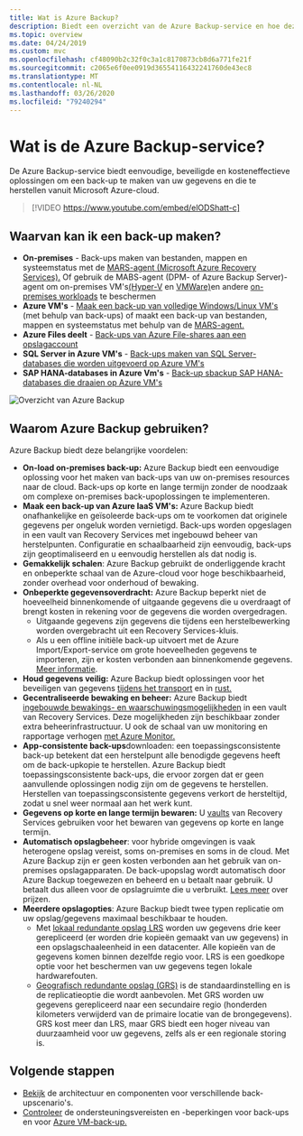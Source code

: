 ```yaml
---
title: Wat is Azure Backup?
description: Biedt een overzicht van de Azure Backup-service en hoe deze bijdraagt aan uw BCDR-strategie (Business Continuity and Disaster Recovery).
ms.topic: overview
ms.date: 04/24/2019
ms.custom: mvc
ms.openlocfilehash: cf48090b2c32f0c3a1c8170873cb8d6a771fe21f
ms.sourcegitcommit: c2065e6f0ee0919d36554116432241760de43ec8
ms.translationtype: MT
ms.contentlocale: nl-NL
ms.lasthandoff: 03/26/2020
ms.locfileid: "79240294"
---
```

# <a name="what-is-the-azure-backup-service"></a>Wat is de Azure Backup-service?

De Azure Backup-service biedt eenvoudige, beveiligde en kosteneffectieve oplossingen om een back-up te maken van uw gegevens en die te herstellen vanuit Microsoft Azure-cloud.

> [!VIDEO https://www.youtube.com/embed/elODShatt-c]

## <a name="what-can-i-back-up"></a>Waarvan kan ik een back-up maken?

- **On-premises** - Back-ups maken van bestanden, mappen en systeemstatus met de [MARS-agent (Microsoft Azure Recovery Services).](backup-support-matrix-mars-agent.md) Of gebruik de MABS-agent (DPM- of Azure Backup Server)-agent om on-premises VM's[(Hyper-V](back-up-hyper-v-virtual-machines-mabs.md) en [VMWare)](backup-azure-backup-server-vmware.md)en andere [on-premises workloads](backup-mabs-protection-matrix.md) te beschermen
- **Azure VM's** - [Maak een back-up van volledige Windows/Linux VM's](backup-azure-vms-introduction.md) (met behulp van back-ups) of maakt een back-up van bestanden, mappen en systeemstatus met behulp van de [MARS-agent.](backup-azure-manage-mars.md)
- **Azure Files deelt** - [Back-ups van Azure File-shares aan een opslagaccount](backup-afs.md)
- **SQL Server in Azure VM's** -  [Back-ups maken van SQL Server-databases die worden uitgevoerd op Azure VM's](backup-azure-sql-database.md)
- **SAP HANA-databases in Azure Vm's** - [Back-up sbackup SAP HANA-databases die draaien op Azure VM's](backup-azure-sap-hana-database.md)

![Overzicht van Azure Backup](./media/backup-overview/azure-backup-overview.png)

## <a name="why-use-azure-backup"></a>Waarom Azure Backup gebruiken?

Azure Backup biedt deze belangrijke voordelen:

- **On-load on-premises back-up:** Azure Backup biedt een eenvoudige oplossing voor het maken van back-ups van uw on-premises resources naar de cloud. Back-ups op korte en lange termijn zonder de noodzaak om complexe on-premises back-upoplossingen te implementeren.
- **Maak een back-up van Azure IaaS VM's:** Azure Backup biedt onafhankelijke en geïsoleerde back-ups om te voorkomen dat originele gegevens per ongeluk worden vernietigd. Back-ups worden opgeslagen in een vault van Recovery Services met ingebouwd beheer van herstelpunten. Configuratie en schaalbaarheid zijn eenvoudig, back-ups zijn geoptimaliseerd en u eenvoudig herstellen als dat nodig is.
- **Gemakkelijk schalen**: Azure Backup gebruikt de onderliggende kracht en onbeperkte schaal van de Azure-cloud voor hoge beschikbaarheid, zonder overhead voor onderhoud of bewaking.
- **Onbeperkte gegevensoverdracht:** Azure Backup beperkt niet de hoeveelheid binnenkomende of uitgaande gegevens die u overdraagt of brengt kosten in rekening voor de gegevens die worden overgedragen.
  - Uitgaande gegevens zijn gegevens die tijdens een herstelbewerking worden overgebracht uit een Recovery Services-kluis.
  - Als u een offline initiële back-up uitvoert met de Azure Import/Export-service om grote hoeveelheden gegevens te importeren, zijn er kosten verbonden aan binnenkomende gegevens.  [Meer informatie](backup-azure-backup-import-export.md).
- **Houd gegevens veilig:** Azure Backup biedt oplossingen voor het beveiligen van gegevens [tijdens het transport](backup-azure-security-feature.md) en in [rust.](backup-azure-security-feature-cloud.md)
- **Gecentraliseerde bewaking en beheer:** Azure Backup biedt [ingebouwde bewakings- en waarschuwingsmogelijkheden](backup-azure-monitoring-built-in-monitor.md) in een vault van Recovery Services. Deze mogelijkheden zijn beschikbaar zonder extra beheerinfrastructuur. U ook de schaal van uw monitoring en rapportage verhogen [met Azure Monitor.](backup-azure-monitoring-use-azuremonitor.md)
- **App-consistente back-ups**downloaden: een toepassingsconsistente back-up betekent dat een herstelpunt alle benodigde gegevens heeft om de back-upkopie te herstellen. Azure Backup biedt toepassingsconsistente back-ups, die ervoor zorgen dat er geen aanvullende oplossingen nodig zijn om de gegevens te herstellen. Herstellen van toepassingsconsistente gegevens verkort de hersteltijd, zodat u snel weer normaal aan het werk kunt.
- **Gegevens op korte en lange termijn bewaren:** U [vaults](backup-azure-recovery-services-vault-overview.md) van Recovery Services gebruiken voor het bewaren van gegevens op korte en lange termijn.
- **Automatisch opslagbeheer**: voor hybride omgevingen is vaak heterogene opslag vereist, soms on-premises en soms in de cloud. Met Azure Backup zijn er geen kosten verbonden aan het gebruik van on-premises opslagapparaten. De back-upopslag wordt automatisch door Azure Backup toegewezen en beheerd en u betaalt naar gebruik. U betaalt dus alleen voor de opslagruimte die u verbruikt. [Lees meer](https://azure.microsoft.com/pricing/details/backup) over prijzen.
- **Meerdere opslagopties**: Azure Backup biedt twee typen replicatie om uw opslag/gegevens maximaal beschikbaar te houden.
  - Met [lokaal redundante opslag LRS](../storage/common/storage-redundancy-lrs.md) worden uw gegevens drie keer gerepliceerd (er worden drie kopieën gemaakt van uw gegevens) in een opslagschaaleenheid in een datacenter. Alle kopieën van de gegevens komen binnen dezelfde regio voor. LRS is een goedkope optie voor het beschermen van uw gegevens tegen lokale hardwarefouten.
  - [Geografisch redundante opslag (GRS)](../storage/common/storage-redundancy-grs.md) is de standaardinstelling en is de replicatieoptie die wordt aanbevolen. Met GRS worden uw gegevens gerepliceerd naar een secundaire regio (honderden kilometers verwijderd van de primaire locatie van de brongegevens). GRS kost meer dan LRS, maar GRS biedt een hoger niveau van duurzaamheid voor uw gegevens, zelfs als er een regionale storing is.

## <a name="next-steps"></a>Volgende stappen

- [Bekijk](backup-architecture.md) de architectuur en componenten voor verschillende back-upscenario's.
- [Controleer](backup-support-matrix.md) de ondersteuningsvereisten en -beperkingen voor back-ups en voor [Azure VM-back-up.](backup-support-matrix-iaas.md)
